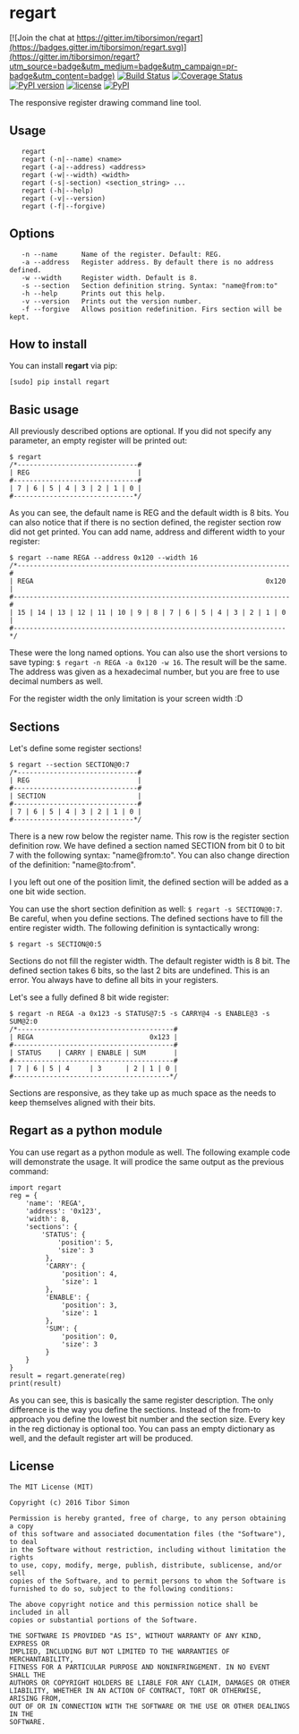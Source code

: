 # regart

[![Join the chat at https://gitter.im/tiborsimon/regart](https://badges.gitter.im/tiborsimon/regart.svg)](https://gitter.im/tiborsimon/regart?utm_source=badge&utm_medium=badge&utm_campaign=pr-badge&utm_content=badge)
[![Build Status](https://travis-ci.org/tiborsimon/regart.svg?branch=master)](https://travis-ci.org/tiborsimon/regart)
[![Coverage Status](https://coveralls.io/repos/github/tiborsimon/regart/badge.svg?branch=master)](https://coveralls.io/github/tiborsimon/regart?branch=master)
[![PyPI version](https://img.shields.io/pypi/v/regart.svg?maxAge=2592)](https://pypi.python.org/pypi?name=regarts&:action=display)
[![license](https://img.shields.io/github/license/tiborsimon/regart.svg?maxAge=2592000)](https://github.com/tiborsimon/regart#license)
[![PyPI](https://img.shields.io/pypi/dm/regart.svg?maxAge=2592000)](https://pypi.python.org/pypi?name=regart&:action=display)


The responsive register drawing command line tool.

## Usage
```
   regart
   regart (-n|--name) <name>
   regart (-a|--address) <address>
   regart (-w|--width) <width>
   regart (-s|-section) <section_string> ...
   regart (-h|--help)
   regart (-v|--version)
   regart (-f|--forgive)
```

## Options
```
   -n --name      Name of the register. Default: REG.
   -a --address   Register address. By default there is no address defined.
   -w --width     Register width. Default is 8.
   -s --section   Section definition string. Syntax: "name@from:to"
   -h --help      Prints out this help.
   -v --version   Prints out the version number.
   -f --forgive   Allows position redefinition. Firs section will be kept.
```

## How to install

You can install __regart__ via pip:

```
[sudo] pip install regart
```

## Basic usage
All previously described options are optional. If you did not specify any parameter, an empty register will be printed out:

```
$ regart
/*------------------------------#
| REG                           |
#-------------------------------#
| 7 | 6 | 5 | 4 | 3 | 2 | 1 | 0 |
#------------------------------*/
```

As you can see, the default name is REG and the default width is 8 bits. You can also notice that if there is no section defined, the register section row did not get printed. You can add name, address and different width to your register:

```
$ regart --name REGA --address 0x120 --width 16
/*--------------------------------------------------------------------#
| REGA                                                          0x120 |
#---------------------------------------------------------------------#
| 15 | 14 | 13 | 12 | 11 | 10 | 9 | 8 | 7 | 6 | 5 | 4 | 3 | 2 | 1 | 0 |
#--------------------------------------------------------------------*/
```

These were the long named options. You can also use the short versions to save typing: `$ regart -n REGA -a 0x120 -w 16`. The result will be the same. The address was given as a hexadecimal number, but you are free to use decimal numbers as well.

For the register width the only limitation is your screen width :D

## Sections

Let's define some register sections!
```
$ regart --section SECTION@0:7
/*------------------------------#
| REG                           |
#-------------------------------#
| SECTION                       |
#-------------------------------#
| 7 | 6 | 5 | 4 | 3 | 2 | 1 | 0 |
#------------------------------*/
```

There is a new row below the register name. This row is the register section definition row. We have defined a section named SECTION from bit 0 to bit 7 with the following syntax: "name@from:to". You can also change direction of the definition: "name@to:from". 

I you left out one of the position limit, the defined section will be added as a one bit wide section.

You can use the short section definition as well: `$ regart -s SECTION@0:7`. Be careful, when you define sections. The defined sections have to fill the entire register width. The following definition is syntactically wrong:
```
$ regart -s SECTION@0:5
```

Sections do not fill the register width. The default register width is 8 bit. The defined section takes 6 bits, so the last 2 bits are undefined. This is an error. You always have to define all bits in your registers.

Let's see a fully defined 8 bit wide register:
```
$ regart -n REGA -a 0x123 -s STATUS@7:5 -s CARRY@4 -s ENABLE@3 -s SUM@2:0
/*---------------------------------------#
| REGA                             0x123 |
#----------------------------------------#
| STATUS    | CARRY | ENABLE | SUM       |
#----------------------------------------#
| 7 | 6 | 5 | 4     | 3      | 2 | 1 | 0 |
#---------------------------------------*/
```

Sections are responsive, as they take up as much space as the needs to keep themselves aligned with their bits. 

## Regart as a python module

You can use regart as a python module as well. The following example code will demonstrate the usage. It will prodice the same output as the previous command:
```
import regart
reg = {
    'name': 'REGA',
    'address': '0x123',
    'width': 8,
    'sections': {
        'STATUS': {
            'position': 5,
            'size': 3
         },
         'CARRY': {
             'position': 4,
             'size': 1
         },
         'ENABLE': {
             'position': 3,
             'size': 1
         },
         'SUM': {
             'position': 0,
             'size': 3
         }
    }
}
result = regart.generate(reg)
print(result)
```

As you can see, this is basically the same register description. The only difference is the way you define the sections. Instead of the from-to approach you define the lowest bit number and the section size. Every key in the reg dictionay is optional too. You can pass an empty dictionary as well, and the default register art will be produced.

## License

```
The MIT License (MIT)

Copyright (c) 2016 Tibor Simon

Permission is hereby granted, free of charge, to any person obtaining a copy
of this software and associated documentation files (the "Software"), to deal
in the Software without restriction, including without limitation the rights
to use, copy, modify, merge, publish, distribute, sublicense, and/or sell
copies of the Software, and to permit persons to whom the Software is
furnished to do so, subject to the following conditions:

The above copyright notice and this permission notice shall be included in all
copies or substantial portions of the Software.

THE SOFTWARE IS PROVIDED "AS IS", WITHOUT WARRANTY OF ANY KIND, EXPRESS OR
IMPLIED, INCLUDING BUT NOT LIMITED TO THE WARRANTIES OF MERCHANTABILITY,
FITNESS FOR A PARTICULAR PURPOSE AND NONINFRINGEMENT. IN NO EVENT SHALL THE
AUTHORS OR COPYRIGHT HOLDERS BE LIABLE FOR ANY CLAIM, DAMAGES OR OTHER
LIABILITY, WHETHER IN AN ACTION OF CONTRACT, TORT OR OTHERWISE, ARISING FROM,
OUT OF OR IN CONNECTION WITH THE SOFTWARE OR THE USE OR OTHER DEALINGS IN THE
SOFTWARE.
```

